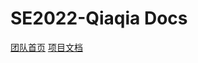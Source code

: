 # SE2022-Qiaqia Docs

[团队首页](https://github.com/SE2022-Qiaqia)
[项目文档](https://se2022-qiaqia.github.io/docs/)